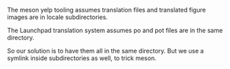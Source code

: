 The meson yelp tooling assumes translation files and translated figure images
are in locale subdirectories.

The Launchpad translation system assumes po and pot files are in the same
directory.

So our solution is to have them all in the same directory. But we use a symlink
inside subdirectories as well, to trick meson.

